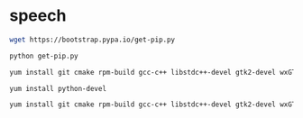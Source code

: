 # speech

```bash 
wget https://bootstrap.pypa.io/get-pip.py
```

```bash
python get-pip.py
```

```bash
yum install git cmake rpm-build gcc-c++ libstdc++-devel gtk2-devel wxGTK-devel mesa-libGLU-devel mesa-libGL-devel gettext bzip2-devel portaudio-devel
```

```bash
yum install python-devel
```

```bash
yum install git cmake rpm-build gcc-c++ libstdc++-devel gtk2-devel wxGTK-devel mesa-libGLU-devel mesa-libGL-devel gettext bzip2-devel portaudio-devel
```
